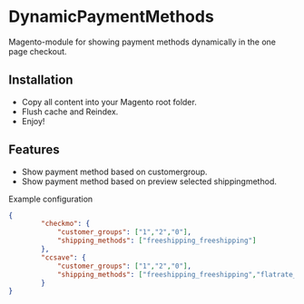 DynamicPaymentMethods
==================================
Magento-module for showing payment methods dynamically in the one page checkout.

Installation
-----------------------------------------------------
- Copy all content into your Magento root folder.
- Flush cache and Reindex.
- Enjoy!

Features
-----------------------------------------------------
- Show payment method based on customergroup.
- Show payment method based on preview selected shippingmethod.

Example configuration

```json
{
        "checkmo": {
            "customer_groups": ["1","2","0"],
            "shipping_methods": ["freeshipping_freeshipping"]
        },
		"ccsave": {
            "customer_groups": ["1","2","0"],
            "shipping_methods": ["freeshipping_freeshipping","flatrate_flatrate"]
        }
}
```